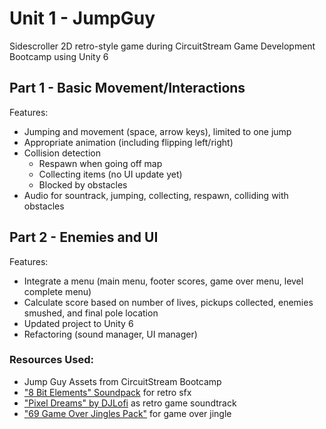# Unit 1 - JumpGuy

Sidescroller 2D retro-style game during CircuitStream Game Development Bootcamp using Unity 6

## Part 1 - Basic Movement/Interactions

Features:

- Jumping and movement (space, arrow keys), limited to one jump
- Appropriate animation (including flipping left/right)
- Collision detection
  - Respawn when going off map
  - Collecting items (no UI update yet)
  - Blocked by obstacles
- Audio for sountrack, jumping, collecting, respawn, colliding with obstacles

## Part 2 - Enemies and UI

Features:

- Integrate a menu (main menu, footer scores, game over menu, level complete menu)
- Calculate score based on number of lives, pickups collected, enemies smushed, and final pole location
- Updated project to Unity 6
- Refactoring (sound manager, UI manager)

### Resources Used:

- Jump Guy Assets from CircuitStream Bootcamp
- ["8 Bit Elements" Soundpack](https://assetstore.unity.com/packages/audio/sound-fx/8-bits-elements-16848) for retro sfx
- ["Pixel Dreams" by DJLofi](https://pixabay.com/music/video-games-pixel-dreams-259187/) as retro game soundtrack
- ["69 Game Over Jingles Pack"](https://assetstore.unity.com/packages/audio/music/69-game-over-jingles-pack-free-142741) for game over jingle
